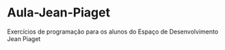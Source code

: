 # Aula-Jean-Piaget
Exercícios de programação para os alunos do Espaço de Desenvolvimento Jean Piaget
